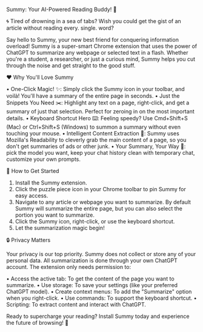 Summy: Your AI-Powered Reading Buddy! 🚀

🌀 Tired of drowning in a sea of tabs? Wish you could get the gist of an article without reading every. single. word?

Say hello to Summy, your new best friend for conquering information overload! Summy is a super-smart Chrome extension that uses the power of ChatGPT to summarize any webpage or selected text in a flash. Whether you're a student, a researcher, or just a curious mind, Summy helps you cut through the noise and get straight to the good stuff.

❤️ Why You'll Love Summy

•  One-Click Magic! ✨: Simply click the Summy icon in your toolbar, and voilà! You'll have a summary of the entire page in seconds.
•  Just the Snippets You Need ✂️: Highlight any text on a page, right-click, and get a summary of just that selection. Perfect for zeroing in on the most important details.
•  Keyboard Shortcut Hero ⌨️: Feeling speedy? Use Cmd+Shift+S (Mac) or Ctrl+Shift+S (Windows) to summon a summary without even touching your mouse.
•  Intelligent Content Extraction 🧠: Summy uses Mozilla's Readability to cleverly grab the main content of a page, so you don't get summaries of ads or other junk.
•  Your Summary, Your Way 🎨: pick the model you want, keep your chat history clean with temporary chat, customize your own prompts.

🏁 How to Get Started

1.  Install the Summy extension.
2.  Click the puzzle piece icon in your Chrome toolbar to pin Summy for easy access.
3.  Navigate to any article or webpage you want to summarize. By default Summy will summarize the entire page, but you can also select the portion you want to summarize.
4.  Click the Summy icon, right-click, or use the keyboard shortcut.
5.  Let the summarization magic begin!

🔒 Privacy Matters

Your privacy is our top priority. Summy does not collect or store any of your personal data. All summarization is done through your own ChatGPT account. The extension only needs permission to:

•   Access the active tab: To get the content of the page you want to summarize.
•   Use storage: To save your settings (like your preferred ChatGPT model).
•   Create context menus: To add the "Summarize" option when you right-click.
•   Use commands: To support the keyboard shortcut.
•   Scripting: To extract content and interact with ChatGPT.

Ready to supercharge your reading? Install Summy today and experience the future of browsing! 🚀
